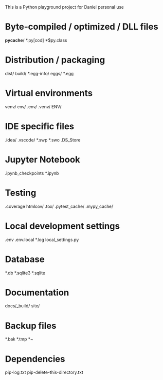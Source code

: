 This is a Python playground project for Daniel personal use

# Byte-compiled / optimized / DLL files
__pycache__/
*.py[cod]
*$py.class

# Distribution / packaging
dist/
build/
*.egg-info/
eggs/
*.egg

# Virtual environments
venv/
env/
.env/
.venv/
ENV/

# IDE specific files
.idea/
.vscode/
*.swp
*.swo
.DS_Store

# Jupyter Notebook
.ipynb_checkpoints
*.ipynb

# Testing
.coverage
htmlcov/
.tox/
.pytest_cache/
.mypy_cache/

# Local development settings
.env
.env.local
*.log
local_settings.py

# Database
*.db
*.sqlite3
*.sqlite

# Documentation
docs/_build/
site/

# Backup files
*.bak
*.tmp
*~

# Dependencies
pip-log.txt
pip-delete-this-directory.txt